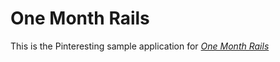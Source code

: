 # One Month Rails

This is the Pinteresting sample application for [*One Month Rails*](http://onemonthrails.com)
